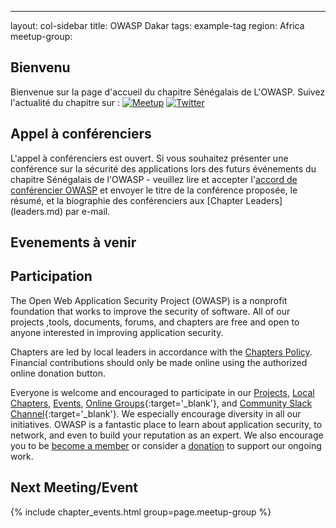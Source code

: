 ---

layout: col-sidebar
title: OWASP Dakar
tags: example-tag
region: Africa
meetup-group:

## Bienvenu
Bienvenue sur la page d'accueil du chapitre Sénégalais  de L'OWASP.
Suivez l'actualité du chapitre sur :
[![Meetup](/www-chapter-dakar/assets/images/meetup.png)](https://www.meetup.com/xxxx/)
[![Twitter](/www-chapter-dakar/assets/images/twitter.png)](https://twitter.com/owasp_sn)

## Appel à conférenciers

L'appel à conférenciers est ouvert. Si vous souhaitez présenter une conférence sur la sécurité des applications lors des futurs événements du chapitre Sénégalais de l'OWASP - veuillez lire et accepter l'[accord de conférencier OWASP](/www-policy/legal/speaker-agreement) et envoyer le titre de la conférence proposée, le résumé, et la biographie des conférenciers aux [Chapter Leaders] (leaders.md) par e-mail.
## Evenements à venir

## Participation
The Open Web Application Security Project (OWASP) is a nonprofit foundation that works to improve the security of software. All of our projects ,tools, documents, forums, and chapters are free and open to anyone interested in improving application security. 

Chapters are led by local leaders in accordance with the [Chapters Policy](/www-policy/operational/chapters). Financial contributions should only be made online using the authorized online donation button. 

Everyone is welcome and encouraged to participate in our [Projects](/projects/), [Local Chapters](/chapters/), [Events](/events/), [Online Groups](https://groups.google.com/a/owasp.com/){:target='_blank'}, and [Community Slack Channel](https://owasp.slack.com/){:target='_blank'}. We especially encourage diversity in all our initiatives. OWASP is a fantastic place to learn about application security, to network, and even to build your reputation as an expert. We also encourage you to be [become a member](/membership/) or consider a [donation](/donate/) to support our ongoing work.

Next Meeting/Event <!-- You should keep this section as it will populate your meetup events -->
---------------------
{% include chapter_events.html group=page.meetup-group %}

